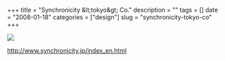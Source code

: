 +++
title = "Synchronicity &amp;lt;tokyo&amp;gt; Co."
description = ""
tags = []
date = "2008-01-18"
categories = ["design"]
slug = "synchronicity-tokyo-co"
+++


 

  <div id="screens-thumbs" class="clearfix">
    <div class="txt-center" id="design-submission"><a href="http://www.synchronicity.jp/index_en.html"><img id='bluga-thumbnail-1121' class='bluga-thumbnail large' src='/media/bluga/
wt47f28213051c7_0.jpg'/></a></div>  
  </div>   
<p><a href="http://www.synchronicity.jp/index_en.html">http://www.synchronicity.jp/index_en.html</a></p>




